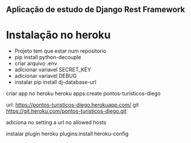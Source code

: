 ## Aplicação de estudo de Django Rest Framework

# Instalação no heroku

- Projeto tem que estar num repositorio
- pip install python-decouple
- criar arquivo .env
- adicionar variavel SECRET_KEY
- adicionar variavel DEBUG
- instalar pip install dj-database-url

criar app no heroku
heroku apps:create pontos-turisticos-diego

url: https://pontos-turisticos-diego.herokuapp.com/
git  https://git.heroku.com/pontos-turisticos-diego.git

adiciona no setting a url no allowed hosts

instalar plugin
heroku plugins:install heroku-config

